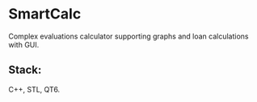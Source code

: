 # SmartCalc
Complex evaluations calculator supporting graphs and loan calculations with GUI.
## Stack:
C++, STL, QT6.
